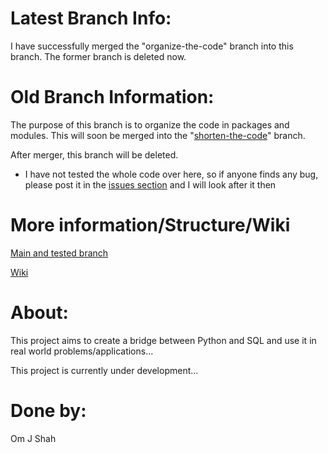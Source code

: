 # Latest Branch Info:
I have successfully merged the "organize-the-code" branch into this branch. The former branch is deleted now.

# Old Branch Information:
The purpose of this branch is to organize the code in packages and modules. This will soon be merged into the "[shorten-the-code](https://github.com/OJASisLive/Bank-Management-System-Python-SQL/tree/shorten-the-code)" branch.

After merger, this branch will be deleted.

- I have not tested the whole code over here, so if anyone finds any bug, please post it in the     [issues section](https://github.com/OJASisLive/Bank-Management-System-Python-SQL/issues/new/choose) 
 and I will look after it then

# More information/Structure/Wiki
[Main and tested branch](https://github.com/OJASisLive/Bank-Management-System-Python-SQL/tree/main)

[Wiki](https://github.com/OJASisLive/Bank-Management-System-Python-SQL/wiki)

# About:
This project aims to create a bridge between Python and SQL and use it in real world problems/applications...

This project is currently under development...

# Done by:
Om J Shah
